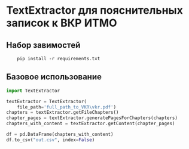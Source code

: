 # TextExtractor для пояcнительных записок к ВКР ИТМО

## Набор завимостей 

```commandline
    pip install -r requirements.txt
```

## Базовое использование

```python
import TextExtractor 

textExtractor = TextExtractor(
    file_path='full_path_to_VKR\vkr.pdf')
chapters = textExtractor.getFileChapters()
chapter_pages = textExtractor.generatePagesForChapters(chapters)
chapters_with_content = textExtractor.getContent(chapter_pages)

df = pd.DataFrame(chapters_with_content)
df.to_csv("out.csv", index=False)

 

```